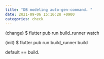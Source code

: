 ```yaml
---
title: "DB modeling auto-gen-command. "
date: 2021-09-06 15:16:28 +0900
categories: check
---
```

  
(change)
$ flutter pub run build_runner watch

(init)
$ flutter pub run build_runner build

default == build. 
